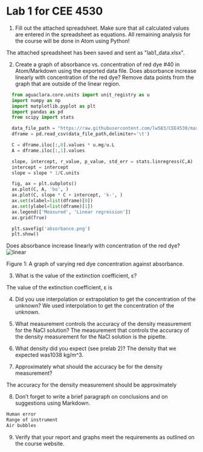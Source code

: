# Lab 1 for CEE 4530

1. Fill out the attached spreadsheet. Make sure that all calculated values are entered in the spreadsheet as equations. All remaining analysis for the course will be done in Atom using Python!

The attached spreadsheet has been saved and sent as "lab1_data.xlsx".  

2. Create a graph of absorbance vs. concentration of red dye \#40 in Atom/Markdown using the exported data file. Does absorbance increase linearly with concentration of the red dye? Remove data points from the graph that are outside of the linear region.

```python
  from aguaclara.core.units import unit_registry as u
  import numpy as np
  import matplotlib.pyplot as plt
  import pandas as pd
  from scipy import stats

  data_file_path = "https://raw.githubusercontent.com/lw583/CEE4530/master/Lab1/absorbance.txt"
  dframe = pd.read_csv(data_file_path,delimiter='\t')

  C = dframe.iloc[:,0].values * u.mg/u.L
  A = dframe.iloc[:,1].values

  slope, intercept, r_value, p_value, std_err = stats.linregress(C,A)
  intercept = intercept
  slope = slope * 1/C.units

  fig, ax = plt.subplots()
  ax.plot(C, A, 'bo', )
  ax.plot(C, slope * C + intercept, 'k-', )
  ax.set(xlabel=list(dframe)[0])
  ax.set(ylabel=list(dframe)[1])
  ax.legend(['Measured', 'Linear regression'])
  ax.grid(True)

  plt.savefig('absorbance.png')
  plt.show()
```

Does absorbance increase linearly with concentration of the red dye?
![linear](https://raw.githubusercontent.com/lw583/CEE4530/master/absorbance.png)

Figure 1: A graph of varying red dye concentration against absorbance.


3. What is the value of the extinction coefficient, ε?


The value of the extinction coefficient, ε is


4. Did you use interpolation or extrapolation to get the concentration of the unknown?
   We used interpolation to get the concentration of the unknown.

5. What measurement controls the accuracy of the density measurement for the NaCl solution?
   The measurement that controls the accuracy of the density measurement for the NaCl solution is the pipette.

6. What density did you expect (see prelab 2)?
   The density that we expected was1038 kg/m^3.

7. Approximately what should the accuracy be for the density measurement?

The accuracy for the density measurement should be approximately

8. Don’t forget to write a brief paragraph on conclusions and on suggestions using Markdown.

```python
Human error
Range of instrument
Air bubbles
```

9. Verify that your report and graphs meet the requirements as outlined on the course website.
